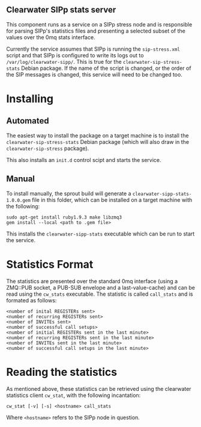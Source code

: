 ## Clearwater SIPp stats server

This component runs as a service on a SIPp stress node and is responsible for parsing SIPp's statistics files and presenting a selected subset of the values over the 0mq stats interface.

Currently the service assumes that SIPp is running the `sip-stress.xml` script and that SIPp is configured to write its logs out to `/var/log/clearwater-sipp/`.  This is true for the `clearwater-sip-stress-stats` Debian package.  If the name of the script is changed, or the order of the SIP messages is changed, this service will need to be changed too.

# Installing

## Automated

The easiest way to install the package on a target machine is to install the `clearwater-sip-stress-stats` Debian package (which will also draw in the `clearwater-sip-stress` package).

This also installs an `init.d` control scipt and starts the service.

## Manual

To install manually, the sprout build will generate a `clearwater-sipp-stats-1.0.0.gem` file in this folder, which can be installed on a target machine with the following:

    sudo apt-get install ruby1.9.3 make libzmq3
    gem install --local <path to .gem file>

This installs the `clearwater-sipp-stats` executable which can be run to start the service.

# Statistics Format

The statistics are presented over the standard 0mq interface (using a ZMQ::PUB socket, a PUB-SUB envelope and a last-value-cache) and can be read using the `cw_stats` executable.  The statistic is called `call_stats` and is formated as follows:

    <number of inital REGISTERs sent>
    <number of recurring REGISTERs sent>
    <number of INVITEs sent>
    <number of successful call setups>
    <number of initial REGISTERs sent in the last minute>
    <number of recurring REGISTERs sent in the last minute>
    <number of INVITEs sent in the last minute>
    <number of successful call setups in the last minute>

# Reading the statistics

As mentioned above, these statistics can be retrieved using the clearwater statistics client `cw_stat`, with the following incantation:

    cw_stat [-v] [-s] <hostname> call_stats

Where `<hostname>` refers to the SIPp node in question.
